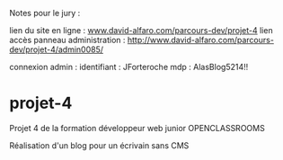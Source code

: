 Notes pour le jury :

lien du site en ligne : www.david-alfaro.com/parcours-dev/projet-4
lien accès panneau administration : http://www.david-alfaro.com/parcours-dev/projet-4/admin0085/

connexion admin :
identifiant : JForteroche
mdp : AlasBlog5214!!

# projet-4

Projet 4 de la formation développeur web junior OPENCLASSROOMS

Réalisation d'un blog pour un écrivain sans CMS
